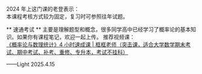  2024 年上这门课的老登表示：   
本课程考核方式较为固定，复习时可参照往年试题。

** 速通考试 **
主要是理解题型和概念，很多同学高中已经学习了概率论的基本知识。如果你有课程笔记，欢迎一起上传。
推荐视频课：   
[《概率论与数理统计》4 小时速成课 | 框框老师（突击课，适合大学数学期末考试、期中考试、补考、重修、专升本，考试不挂科）
](https://www.bilibili.com/video/BV168411Z7pf)

——Light 2025.4.15